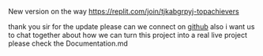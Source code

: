 New version on the way
https://replit.com/join/tjkabgrpyj-topachievers

thank you sir for the update please can we connect on [github](https://github.com/Rachamv) also i want us to chat together about how we can turn this project into a real live project please check the Documentation.md